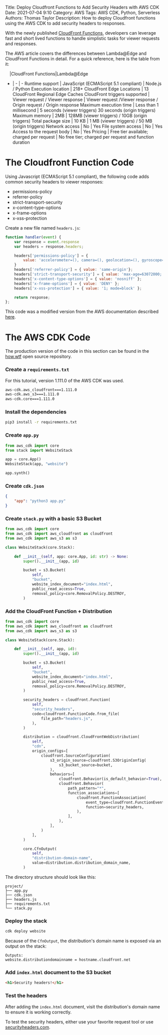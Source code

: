 Title: Deploy Cloudfront Functions to Add Security Headers with AWS CDK
Date: 2021-07-04 9:10
Category: AWS
Tags: AWS CDK, Python, Serverless
Authors: Thomas Taylor
Description: How to deploy Cloudfront functions using the AWS CDK to add security headers to responses.

With the newly published [CloudFront Functions](https://aws.amazon.com/blogs/aws/introducing-cloudfront-functions-run-your-code-at-the-edge-with-low-latency-at-any-scale/), developers can leverage fast and short lived functions to handle simplistic tasks for viewer requests and responses.

The AWS article covers the differences between Lambda@Edge and CloudFront Functions in detail. For a quick reference, here is the table from it:

 |CloudFront Functions|Lambda@Edge
- | - | -
Runtime support | JavaScript (ECMAScript 5.1 compliant) | Node.js / Python
Execution location | 218+ CloudFront Edge Locations | 13 CloudFront Regional Edge Caches
CloudFront triggers supported | Viewer request / Viewer response | Viewer request /Viewer response / Origin request / Origin response
Maximum execution time | Less than 1 millisecond | 5 seconds (viewer triggers) 30 seconds (origin triggers)
Maximum memory | 2MB | 128MB (viewer triggers) / 10GB (origin triggers)
Total package size | 10 KB | 1 MB (viewer triggers) / 50 MB (origin triggers)
Network access | No | Yes
File system access | No | Yes
Access to the request body | No | Yes
Pricing | Free tier available; charged per request | No free tier; charged per request and function duration

# The Cloudfront Function Code

Using Javascript (ECMAScript 5.1 compliant), the following code adds common security headers to viewer responses:

- permissions-policy
- referrer-policy
- strict-transport-security
- x-content-type-options
- x-frame-options
- x-xss-protection

Create a new file named `headers.js`:

```javascript
function handler(event) {
    var response = event.response
    var headers = response.headers;

    headers['permissions-policy'] = {
        value: 'accelerometer=(), camera=(), geolocation=(), gyroscope=(), magnetometer=(), microphone=(), payment=(), usb=()',
    }
    headers['referrer-policy'] = { value: 'same-origin'}; 
    headers['strict-transport-security'] = { value: 'max-age=63072000; includeSubdomains; preload' };
    headers['x-content-type-options'] = { value: 'nosniff' }; 
    headers['x-frame-options'] = { value: 'DENY' }; 
    headers['x-xss-protection'] = { value: '1; mode=block' }; 

    return response;
};
```

This code was a modified version from the AWS documentation described [here](https://docs.aws.amazon.com/AmazonCloudFront/latest/DeveloperGuide/example-function-add-security-headers.html).

# The AWS CDK Code

The production version of the code in this section can be found in the [how.wtf](https://github.com/t-h-o/how.wtf) open source repository.

### Create a `requirements.txt`

For this tutorial, version 1.111.0 of the AWS CDK was used. 

```txt
aws-cdk.aws_cloudfront===1.111.0
aws-cdk.aws_s3===1.111.0
aws-cdk.core===1.111.0
```

### Install the dependencies

```bash
pip3 install -r requirements.txt
```

### Create `app.py`

```python
from aws_cdk import core
from stack import WebsiteStack

app = core.App()
WebsiteStack(app, "website")

app.synth()
```

### Create `cdk.json`

```json
{
    "app": "python3 app.py"
}
```

### Create `stack.py` with a basic S3 Bucket

```python
from aws_cdk import core
from aws_cdk import aws_cloudfront as cloudfront
from aws_cdk import aws_s3 as s3

class WebsiteStack(core.Stack):

    def __init__(self, app: core.App, id: str) -> None:
        super().__init__(app, id)

        bucket = s3.Bucket(
            self,
            "bucket",
            website_index_document="index.html",
            public_read_access=True,
            removal_policy=core.RemovalPolicy.DESTROY,
        )
```

### Add the CloudFront Function + Distribution

```python
from aws_cdk import core
from aws_cdk import aws_cloudfront as cloudfront
from aws_cdk import aws_s3 as s3

class WebsiteStack(core.Stack):

    def __init__(self, app, id):
        super().__init__(app, id)

        bucket = s3.Bucket(
            self,
            "bucket",
            website_index_document="index.html",
            public_read_access=True,
            removal_policy=core.RemovalPolicy.DESTROY,
        )

        security_headers = cloudfront.Function(
            self,
            "security_headers",
            code=cloudfront.FunctionCode.from_file(
                file_path="headers.js",
            ),
        )

        distribution = cloudfront.CloudFrontWebDistribution(
            self,
            "cdn",
            origin_configs=[
                cloudfront.SourceConfiguration(
                    s3_origin_source=cloudfront.S3OriginConfig(
                        s3_bucket_source=bucket,
                    ),
                    behaviors=[
                        cloudfront.Behavior(is_default_behavior=True),
                        cloudfront.Behavior(
                            path_pattern="*",
                            function_associations=[
                                cloudfront.FunctionAssociation(
                                    event_type=cloudfront.FunctionEventType.VIEWER_RESPONSE,
                                    function=security_headers,
                                ),
                            ],
                        ),
                    ],
                )
            ],
        )

        core.CfnOutput(
            self,
            "distribution-domain-name",
            value=distribution.distribution_domain_name,
        )
```

The directory structure should look like this:

```
project/
├── app.py
├── cdk.json
├── headers.js
├── requirements.txt
└── stack.py
```

### Deploy the stack

```bash
cdk deploy website
```

Because of the `CfnOutput`, the distribution's domain name is exposed via an output on the stack:

```
Outputs:
website.distributiondomainname = hostname.cloudfront.net
```

### Add `index.html` document to the S3 bucket

```html
<h1>Security headers!</h1>
```

### Test the headers

After adding the `index.html` document, visit the distribution's domain name to ensure it is working correctly. 

To test the security headers, either use your favorite request tool or use [securityheaders.com](https://securityheaders.com).
